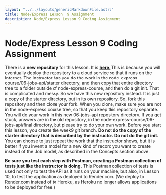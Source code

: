 ```yaml
---
layout: "../../layouts/genericMarkdownFile.astro"
title: Node/Express Lesson  9 Assignment
description: Node/Express Lesson 9 Coding Assignment
---
```


# Node/Express Lesson 9 Coding Assignment

There is a **new repository** for this lesson. It is [**here**](https://github.com/Code-the-Dream-School/06-jobs-api)[.](https://github.com/jrmcgarvey/06-jobs-api) This is because you will eventually deploy the repository to a cloud service so that it runs on the Internet. The instructor has you do the work in the node-express-course/06-jobs-api/starter directory, and then copy that entire directory tree to a folder outside of node-express-course, and then do a git init. That is complicated and messy. So we have this new repository instead. It is just a copy of the starter directory, but in its own repository. So, fork this repository and then clone your fork. When you clone, make sure you are not in the node-express course tree, so that you keep this repository separate. You will do your work in this new 06-jobs-api repository directory. If you get stuck, answers are in the old repository, in the node-express-course/06-jobs-api/final directory, but please try to do your own work. Before you start this lesson, you create the week9 git branch. **Do not do the copy of the starter directory that is described by the instructor. Do not do the git init.** You can choose to just repeat the work that the instructor shows, but it is better if you invent a model for a new kind of record you want to create instead of the Job model, as described in the Concepts section above.

**Be sure you test each step with Postman, creating a Postman collection of tests just like the instructor is doing.** This Postman collection of tests is used not only to test the API as it runs on your machine, but also, in Lesson 10, to test the application as deployed to Render.com. (We deploy to Render.com instead of to Heroku, as Heroku no longer allows applications to be deployed for free.)
